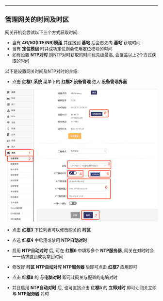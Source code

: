 ***

## 管理网关的时间及时区

网关开机会尝试以下三个方式获取时间:   
- 当有 **4G/5G(LTE/NR)模组** 并连接到 **基站** 后会首先向 **基站** 获取时间   
- 当有 **定位模组** 时并成功定位则会使用定位模块的时间   
- 如有设置 **NTP对时** 则NTP对时获取的时间优先级最高, 会覆盖以上2个方式获取的时间   

以下是设置网关时间及NTP对时的介绍:

- 点击 **红框1** **系统** 菜单下的 **红框2** **设备管理** 进入 **设备管理界面**

![avatar](./date_cn.jpg) 

- 点击 **红框3** 下拉列表可以修改网关的 **时区**

- 点选 **红框4** 中启用或禁用 **NTP自动对时**

- 启用  **NTP自动对时** 后, 可在 **红框6** 中填写多个 **NTP服务器**, 网关在对时时会一一请求直到成功拿到时间

- 修改好 **时区** **NTP自动对时** **NTP服务器** 后即可点击 **红框7** 应用即可

- 点击 **红框8** 的 **与电脑对时** 即可让网关与配置的电脑对时

- 并且启用  **NTP自动对时** 后, 也可直接点击 **红框5** 的 **立即对时** 即可让网关立即与 **NTP服务器** 对时




